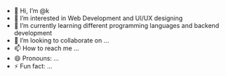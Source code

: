 - 👋 Hi, I’m @k
- 👀 I’m interested in Web Development and UI/UX designing
- 🌱 I’m currently learning different programming languages and backend development 
- 💞️ I’m looking to collaborate on ...
- 📫 How to reach me ...
- 😄 Pronouns: ...
- ⚡ Fun fact: ...

<!---
kv468473/kv468473 is a ✨ special ✨ repository because its `README.md` (this file) appears on your GitHub profile.
You can click the Preview link to take a look at your changes.
--->
